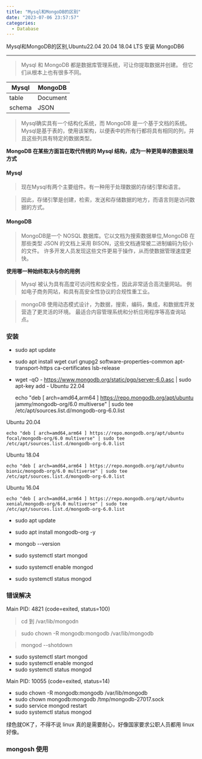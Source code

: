 ```yaml
---
title: "Mysql和MongoDB的区别"
date: "2023-07-06 23:57:57"
categories:
  - Database
---
```


Mysql和MongoDB的区别,Ubuntu22.04 20.04 18.04 LTS 安装 MongoDB6

---

> Mysql 和 MongoDB 都是数据库管理系统，可让你提取数据并创建。
> 但它们从根本上也有很多不同。

| Mysql | MongoDB  |
|-------|----------|
| table | Document |
| schema | JSON     |

>Mysql确实具有一个结构化系统，而 MongoDB 是一个基于文档的系统。
>Mysql是基于表的，使用该架构，以便表中的所有行都将具有相同的列，并且这些列具有特定的数据类型。

**MongoDB 在某些方面旨在取代传统的 Mysql 结构，成为一种更简单的数据处理方式**

#### Mysql
>现在Mysql有两个主要组件。有一种用于处理数据的存储引擎和语言。

>因此，存储引擎是创建，检索，发送和存储数据的地方，而语言则是访问数据的方式。

#### MongoDB
>MongoDB是一个 NOSQL 数据库。它以文档为搜索数据单位,MongoDB 在那些类型 JSON 的文档上采用 BISON，这些文档通常被二进制编码为较小的文件。
>许多开发人员发现这些文件更易于操作，从而使数据管理速度更快。


**使用哪一种始终取决与你的用例**

>Mysql 被认为具有高度可访问性和安全性，因此非常适合高流量网站。
>例如电子商务网站，和具有高安全性协议的合规性重工业。

>mongoDB 使用动态模式设计，为数据，搜索，编码，集成，和数据库开发营造了更灵活的环境。
>最适合内容管理系统和分析应用程序等高查询站点。

### 安装
- sudo apt update
- sudo apt install wget curl gnupg2 software-properties-common apt-transport-https ca-certificates lsb-release
- wget -qO - https://www.mongodb.org/static/pgp/server-6.0.asc | sudo apt-key add -
Ubuntu 22.04

  echo "deb [ arch=amd64,arm64 ] https://repo.mongodb.org/apt/ubuntu jammy/mongodb-org/6.0 multiverse" | sudo tee /etc/apt/sources.list.d/mongodb-org-6.0.list

Ubuntu 20.04

	echo "deb [ arch=amd64,arm64 ] https://repo.mongodb.org/apt/ubuntu focal/mongodb-org/6.0 multiverse" | sudo tee /etc/apt/sources.list.d/mongodb-org-6.0.list

Ubuntu 18.04

	echo "deb [ arch=amd64,arm64 ] https://repo.mongodb.org/apt/ubuntu bionic/mongodb-org/6.0 multiverse" | sudo tee /etc/apt/sources.list.d/mongodb-org-6.0.list

Ubuntu 16.04

	echo "deb [ arch=amd64,arm64 ] https://repo.mongodb.org/apt/ubuntu xenial/mongodb-org/6.0 multiverse" | sudo tee /etc/apt/sources.list.d/mongodb-org-6.0.list
- sudo apt update

- sudo apt install mongodb-org -y
- mongob --version
- sudo systemctl start mongod
- sudo systemctl enable mongod
- sudo systemctl status mongod

### 错误解决
Main PID: 4821 (code=exited, status=100)
> cd 到 /var/lib/mongodn

> sudo chown -R mongodb:mongodb /var/lib/mongodb

> mongod --shotdown

- sudo systemctl start mongod
- sudo systemctl enable mongod
- sudo systemctl status mongod

Main PID: 10055 (code=exited, status=14)

- sudo chown -R mongodb:mongodb /var/lib/mongodb
- sudo chown mongodb:mongodb /tmp/mongodb-27017.sock
- sudo service mongod restart
- sudo systemctl status mongod

绿色就OK了，不得不说 linux 真的是需要耐心，好像国家要求公职人员都用 linux 好像。

### mongosh 使用

